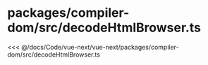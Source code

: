 # packages/compiler-dom/src/decodeHtmlBrowser.ts

<<< @/docs/Code/vue-next/vue-next/packages/compiler-dom/src/decodeHtmlBrowser.ts
